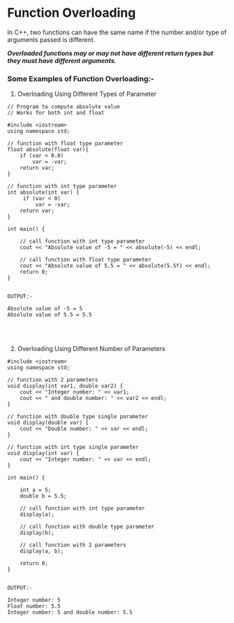 # Function Overloading
In C++, two functions can have the same name if the number and/or type of arguments passed is different.

_***Overloaded functions may or may not have different return types but they must have different arguments.***_

### Some Examples of Function Overloading:-

1. Overloading Using Different Types of Parameter

```
// Program to compute absolute value
// Works for both int and float

#include <iostream>
using namespace std;

// function with float type parameter
float absolute(float var){
    if (var < 0.0)
        var = -var;
    return var;
}

// function with int type parameter
int absolute(int var) {
     if (var < 0)
         var = -var;
    return var;
}

int main() {
    
    // call function with int type parameter
    cout << "Absolute value of -5 = " << absolute(-5) << endl;

    // call function with float type parameter
    cout << "Absolute value of 5.5 = " << absolute(5.5f) << endl;
    return 0;
}


OUTPUT:-

Absolute value of -5 = 5
Absolute value of 5.5 = 5.5
```
<br>
<br>

2. Overloading Using Different Number of Parameters

```
#include <iostream>
using namespace std;

// function with 2 parameters
void display(int var1, double var2) {
    cout << "Integer number: " << var1;
    cout << " and double number: " << var2 << endl;
}

// function with double type single parameter
void display(double var) {
    cout << "Double number: " << var << endl;
}

// function with int type single parameter
void display(int var) {
    cout << "Integer number: " << var << endl;
}

int main() {

    int a = 5;
    double b = 5.5;

    // call function with int type parameter
    display(a);

    // call function with double type parameter
    display(b);

    // call function with 2 parameters
    display(a, b);

    return 0;
}


OUTPUT:-

Integer number: 5
Float number: 5.5
Integer number: 5 and double number: 5.5
```
